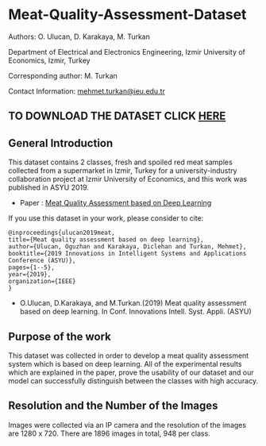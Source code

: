 # Meat-Quality-Assessment-Dataset

Authors: O. Ulucan, D. Karakaya, M. Turkan

Department of Electrical and Electronics Engineering, Izmir University of Economics, Izmir, Turkey

Corresponding author: M. Turkan

Contact Information: mehmet.turkan@ieu.edu.tr

## TO DOWNLOAD THE DATASET CLICK [HERE](https://www.kaggle.com/crowww/meat-quality-assessment-based-on-deep-learning) 

## General Introduction

This dataset contains 2 classes, fresh and spoiled red meat samples collected from a supermarket in Izmir, Turkey
for a university-industry collaboration project at Izmir University of Economics, and this work
was published in ASYU 2019.

* Paper : [Meat Quality Assessment based on Deep Learning](https://ieeexplore.ieee.org/abstract/document/8946388)

If you use this dataset in your work, please consider to cite:

```
@inproceedings{ulucan2019meat,
title={Meat quality assessment based on deep learning},
author={Ulucan, Oguzhan and Karakaya, Diclehan and Turkan, Mehmet},
booktitle={2019 Innovations in Intelligent Systems and Applications Conference (ASYU)},
pages={1--5},
year={2019},
organization={IEEE}
}
```

* O.Ulucan, D.Karakaya, and M.Turkan.(2019) Meat quality assessment based on deep learning.
In Conf. Innovations Intell. Syst. Appli. (ASYU)

## Purpose of the work

This dataset was collected in order to develop a meat quality assessment system which is based on deep learning. 
All of the experimental results which are explained in the paper, prove the usability of our dataset and our model can successfully distinguish between the classes with high accuracy.


## Resolution and the Number of the Images

Images were collected via an IP camera and the resolution of the images are 1280 x 720. There are 1896 images in total, 948 per class. 

